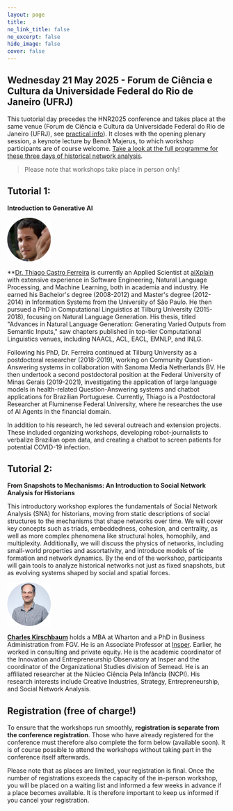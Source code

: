 ```yaml
---
layout: page
title: 
no_link_title: false 
no_excerpt: false 
hide_image: false
cover: false
---
```


## Wednesday 21 May 2025 - Forum de Ciência e Cultura da Universidade Federal do Rio de Janeiro (UFRJ)

This tuotorial day precedes the HNR2025 conference and takes place at the same venue (Forum de Ciência e Cultura da Universidade Federal do Rio de Janeiro (UFRJ), see [practical info](/riodejaneiro/practical)). It closes with the opening plenary session, a keynote lecture by Benoît Majerus, to which workshop participants are of course welcome. [Take a look at the full programme for these three days of historical network analysis](/riodejaneiro/program). 

> Please note that workshops take place in person only! 

## Tutorial 1:

**Introduction to Generative AI** 

<a href="https://br.linkedin.com/in/thiago-castro-ferreira-7178b135b"><img src="https://raw.githubusercontent.com/historicalnetworkresearch/riodejaneiro/master/img/thiagoferreira.png" style="width:100px"></a>  

**[Dr. Thiago Castro Ferreira](https://br.linkedin.com/in/thiago-castro-ferreira-7178b135b) is currently an Applied Scientist at [aiXplain](https://aixplain.com/) with extensive experience in Software Engineering, Natural Language Processing, and Machine Learning, both in academia and industry. He earned his Bachelor's degree (2008-2012) and Master's degree (2012-2014) in Information Systems from the University of São Paulo. He then pursued a PhD in Computational Linguistics at Tilburg University (2015-2018), focusing on Natural Language Generation. His thesis, titled "Advances in Natural Language Generation: Generating Varied Outputs from Semantic Inputs," saw chapters published in top-tier Computational Linguistics venues, including NAACL, ACL, EACL, EMNLP, and INLG.

Following his PhD, Dr. Ferreira continued at Tilburg University as a postdoctoral researcher (2018-2019), working on Community Question-Answering systems in collaboration with Sanoma Media Netherlands BV. He then undertook a second postdoctoral position at the Federal University of Minas Gerais (2019-2021), investigating the application of large language models in health-related Question-Answering systems and chatbot applications for Brazilian Portuguese. Currently, Thiago is a Postdoctoral Researcher at Fluminense Federal University, where he researches the use of AI Agents in the financial domain.

In addition to his research, he led several outreach and extension projects. These included organizing workshops, developing robot-journalists to verbalize Brazilian open data, and creating a chatbot to screen patients for potential COVID-19 infection.


## Tutorial 2:  

**From Snapshots to Mechanisms: An Introduction to Social Network Analysis for Historians**  

This introductory workshop explores the fundamentals of Social Network Analysis (SNA) for historians, moving from static descriptions of social structures to the mechanisms that shape networks over time. We will cover key concepts such as triads, embeddedness, cohesion, and centrality, as well as more complex phenomena like structural holes, homophily, and multiplexity. Additionally, we will discuss the physics of networks, including small-world properties and assortativity, and introduce models of tie formation and network dynamics. By the end of the workshop, participants will gain tools to analyze historical networks not just as fixed snapshots, but as evolving systems shaped by social and spatial forces.  

<a href="https://www.insper.edu.br/en/docentes/charles-kirschbaum"><img src="https://raw.githubusercontent.com/historicalnetworkresearch/riodejaneiro/master/img/charleskirschbaum.png" style="width:100px"></a>   

**[Charles Kirschbaum](https://www.insper.edu.br/en/docentes/charles-kirschbaum)** holds a MBA at Wharton and a PhD in Business Administration from FGV. He is an Associate Professor at [Insper](https://www.insper.edu.br/en/home). Earlier, he worked in consulting and private equity. He is the academic coordinator of the Innovation and Entrepreneurship Observatory at Insper and the coordinator of the Organizational Studies division of Semead. He is an affiliated researcher at the Núcleo Ciência Pela Infância (NCPI). His research interests include Creative Industries, Strategy, Entrepreneurship, and Social Network Analysis.  

## Registration (free of charge!)
To ensure that the workshops run smoothly, **registration is separate from the conference registration**. Those who have already registered for the conference must therefore also complete the form below (available soon). It is of course possible to attend the workshops without taking part in the conference itself afterwards.

Please note that as places are limited, your registration is final. Once the number of registrations exceeds the capacity of the in-person workshop, you will be placed on a waiting list and informed a few weeks in advance if a place becomes available. It is therefore important to keep us informed if you cancel your registration.

